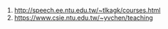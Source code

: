 1. http://speech.ee.ntu.edu.tw/~tlkagk/courses.html
2. https://www.csie.ntu.edu.tw/~yvchen/teaching
